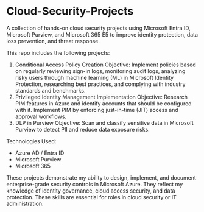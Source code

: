 # Cloud-Security-Projects
A collection of hands-on cloud security projects using Microsoft Entra ID, Microsoft Purview, and Microsoft 365 E5 to improve identity protection, data loss prevention, and threat response.

This repo includes the following projects:
1. Conditional Access Policy Creation
  Objective: Implement policies based on regularly reviewing sign-in logs, monitoring audit logs, analyzing risky users through machine learning (ML) in Microsoft Identity Protection, researching best practices, and complying with industry standards and benchmarks.
3. Privileged Identity Management Implementation
  Objective: Research PIM features in Azure and identify accounts that should be configured with it. Implement PIM by enforcing just-in-time (JIT) access and approval workflows. 
4. DLP in Purview
  Objective: Scan and classify sensitive data in Microsoft Purview to detect PII and reduce data exposure risks.

Technologies Used:
- Azure AD / Entra ID
- Microsoft Purview
- Microsoft 365

These projects demonstrate my ability to design, implement, and document enterprise-grade security controls in Microsoft Azure. They reflect my knowledge of identity governance, cloud access security, and data protection. These skills are essential for roles in cloud security or IT administration.
